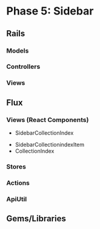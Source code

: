 # Phase 5: Sidebar

## Rails
### Models

### Controllers

### Views

## Flux
### Views (React Components)
* SidebarCollectionIndex
 - SidebarCollectionindexItem
 - CollectionIndex
### Stores

### Actions

### ApiUtil

## Gems/Libraries
